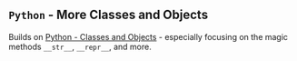 ## `Python` - More Classes and Objects

Builds on [Python - Classes and Objects](./0x06-python-classes) - especially focusing on the magic methods `__str__`, `__repr__`, and more.
